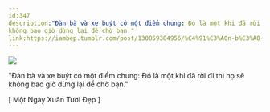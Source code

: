 ```yaml
---
id:347
description:"Đàn bà và xe buýt có một điểm chung: Đó là một khi đã rời đi thì họ sẽ
không bao giờ dừng lại để chờ bạn."
link:https://iambep.tumblr.com/post/130859384956/%C4%91%C3%A0n-b%C3%A0-v%C3%A0-xe-bu%C3%BDt-c%C3%B3-m%E1%BB%99t-%C4%91i%E1%BB%83m-chung-%C4%91%C3%B3-l%C3%A0-m%E1%BB%99t
---
```


![](https://64.media.tumblr.com/9725efea21c32b90b6a7970e9b65fe06/tumblr_nvzmtv1xr71u3a9rjo1_1280.png)

"Đàn bà và xe buýt có một điểm chung: Đó là một khi đã rời đi thì họ sẽ
không bao giờ dừng lại để chờ bạn."

[ Một Ngày Xuân Tươi Đẹp ]